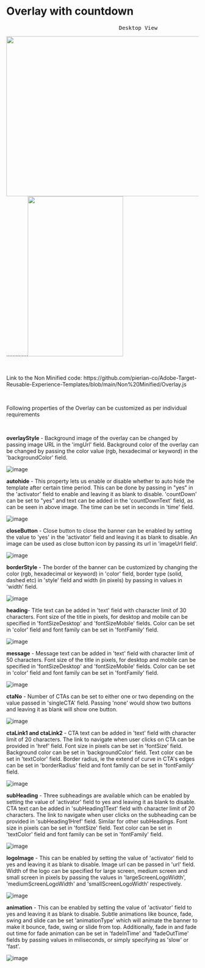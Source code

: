 # Overlay with countdown
<pre>                                   Desktop View                                                            Mobile View             </pre>
<img src="" width="700" height="420">..............<img src="" width="250" height="420">

<p>&nbsp;</p>
Link to the Non Minified code: https://github.com/pierian-co/Adobe-Target-Reusable-Experience-Templates/blob/main/Non%20Minified/Overlay.js
<p>&nbsp;</p>

Following properties of the Overlay can be customized as per individual requirements

<p>&nbsp;</p>

**overlayStyle** - Background image of the overlay can be changed by passing image URL in the 'imgUrl' field. Background color of the overlay can be changed by passing the color value (rgb, hexadecimal or keyword) in the 'backgroundColor' field.

![image](https://user-images.githubusercontent.com/101316657/165915798-358673bc-195d-4b36-9973-5c02bdd1a812.png)


**autohide** - This property lets us enable or disable whether to auto hide the template after certain time period. This can be done by passing in "yes" in the 'activator' field to enable and leaving it as blank to disable. 'countDown' can be set to "yes" and text can be added in the 'countDownText' field, as can be seen in above image. The time can be set in seconds in 'time' field.

![image](https://user-images.githubusercontent.com/101316657/165917863-c673581c-be3b-45e3-af2c-986abd9aef5b.png)



**closeButton** - Close button to close the banner can be enabled by setting the value to 'yes' in the 'activator' field and leaving it as blank to disable. An image can be used as close button icon by passing its url in 'imageUrl field'.

![image](https://user-images.githubusercontent.com/101316657/165917901-80cfb0b2-5bf4-46ae-80fc-495c56a108f4.png)


**borderStyle** - The border of the banner can be customized by changing the color (rgb, hexadecimal or keyword) in 'color' field, border type (solid, dashed etc) in 'style' field and width (in pixels) by passing in values in 'width' field.

![image](https://user-images.githubusercontent.com/101316657/165223930-d038f2c5-4c64-43f9-b922-dbe4113a9d0a.png)

**heading**- Title text can be added in 'text' field with character limit of 30 characters. Font size of the title in pixels, for desktop and mobile can be specified in 'fontSizeDesktop' and 'fontSizeMobile' fields. Color can be set in 'color' field and font family can be set in 'fontFamily' field.

![image](https://user-images.githubusercontent.com/101316657/165223947-c72162a6-08bd-4341-9039-841e122bd5cd.png)

**message** - Message text can be added in 'text' field with character limit of 50 characters. Font size of the title in pixels, for desktop and mobile can be specified in 'fontSizeDesktop' and 'fontSizeMobile' fields. Color can be set in 'color' field and font family can be set in 'fontFamily' field.

![image](https://user-images.githubusercontent.com/101316657/165223975-1d5ca4b7-7736-4f1f-81cd-4d1262f1b36f.png)

**ctaNo** - Number of CTAs can be set to either one or two depending on the value passed in 'singleCTA' field. Passing 'none' would show two buttons and leaving it as blank will show one button.

![image](https://user-images.githubusercontent.com/101316657/165223996-b5210148-c8b8-4732-b7d5-a0cd5c6075f5.png)

**ctaLink1 and ctaLink2** - CTA text can be added in 'text' field with character limit of 20 characters. The link to navigate when user clicks on CTA can be provided in 'href' field. Font size in pixels can be set in 'fontSize' field. Background color can be set in 'backgroundColor' field. Text color can be set in 'textColor' field. Border radius, ie the extend of curve in CTA's edges can be set in 'borderRadius' field and font family can be set in 'fontFamily' field.

![image](https://user-images.githubusercontent.com/101316657/165224014-9da81f33-6a8b-4320-bc3b-9a18966bf3f9.png)

**subHeading** - Three subheadings are available which can be enabled by setting the value of 'activator' field to yes and leaving it as blank to disable. CTA text can be added in 'subHeading1Text' field with character limit of 20 characters. The link to navigate when user clicks on the subheading can be provided in 'subHeading1Href' field. Similar for other subHeadings. Font size in pixels can be set in 'fontSize' field. Text color can be set in 'textColor' field and font family can be set in 'fontFamily' field.

![image](https://user-images.githubusercontent.com/101316657/165918041-16425556-fc5b-4666-bf8c-8b1cf01efffa.png)

**logoImage** - This can be enabled by setting the value of 'activator' field to yes and leaving it as blank to disable. Image url can be passed in 'url' field. Width of the logo can be specified for large screen, medium screen and small screen in pixels by passing the values in 'largeScreenLogoWidth', 'mediumScreenLogoWidth' and 'smallScreenLogoWidth' respectively.

![image](https://user-images.githubusercontent.com/101316657/165918108-4ced8bfe-61ee-4b9f-853c-c4160070a4c7.png)


**animation** - This can be enabled by setting the value of 'activator' field to yes and leaving it as blank to disable. Subtle animations like bounce, fade, swing and slide can be set 'animationType' which will animate the banner to make it bounce, fade, swing  or slide from top. Additionally, fade in and fade out time for fade animation can be set in 'fadeInTime' and 'fadeOutTime' fields by passing values in miliseconds, or simply specifying as 'slow' or 'fast'.

![image](https://user-images.githubusercontent.com/101316657/165918154-9d740a67-ca65-4c74-99a2-c4119360d88a.png)

